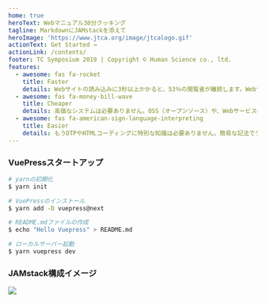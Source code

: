 ```yaml
---
home: true
heroText: Webマニュアル30分クッキング
tagline: MarkdownにJAMstackを添えて
heroImage: 'https://www.jtca.org/image/jtcalogo.gif'
actionText: Get Started →
actionLink: /contents/
footer: TC Symposium 2019 | Copyright © Human Science co., ltd.
features:
  - awesome: fas fa-rocket
    title: Faster
    details: Webサイトの読み込みに3秒以上かかると、53％の閲覧者が離脱します。Webサイトのパフォーマンスはコンテンツの品質と同様に重要な要素です。またWebサイト構築にかかるリードタイムの短さも大事な要素です。Webページ閲覧の「速さ」と構築の「早さ」の両方を実現する技術がJAMstackです。
  - awesome: fas fa-money-bill-wave
    title: Cheaper
    details: 高価なシステムは必要ありません。OSS（オープンソース）や、Webサービスの無料枠をうまく使うことで、限りなく「安く」Webマニュアルを構築できます。全部盛りではなく、特定の機能に特化したマイクロサービスを組み合わせて使うことで、モダンな技術のヨイトコドリができるのです。
  - awesome: fas fa-american-sign-language-interpreting
    title: Easier
    details: もうDTPやHTMLコーディングに特別な知識は必要ありません。簡易な記法でライティングするだけで、リッチなHTMLと自動で組版されたPDFの両方が出力されます。またCIツールやPWAなどの技術を使うことで、自動デプロイやモバイルアプリまでできてしまうのです。
---
```


### VuePressスタートアップ
```bash
# yarnの初期化
$ yarn init

# VuePressのインストール
$ yarn add -D vuepress@next

# README.mdファイルの作成
$ echo "Hello Vuepress" > README.md

# ローカルサーバー起動
$ yarn vuepress dev
```

### JAMstack構成イメージ
![](https://cdn.canner.io/images/home/flow.gif)
